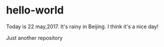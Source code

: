 # hello-world

Today is 22 may,2017. It's rainy in Beijing. I think it's a nice day!

Just another repository
